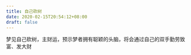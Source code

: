 ```yaml
---
title: 自己砍树
date: 2020-02-15T20:54:12+08:00
draft: false
---
```


梦见自己砍树，主财运，预示梦者拥有聪颖的头脑，将会通过自己的双手勤劳致富、发大财